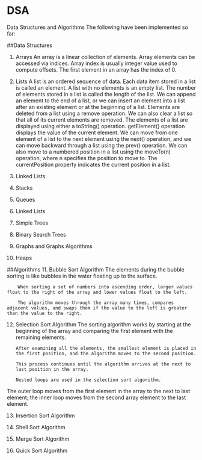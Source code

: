 # DSA
Data Structures and Algorithms
The following have been implemented so far:

##Data Structures
1. Arrays
		An array is a linear collection of elements.
		Array elements can be accessed via indices.
		Array index is usually integer value used to compute offsets.
		The first element in an array has the index of 0.

2. Lists
		A list is an ordered sequence of data. 
		Each data item stored in a list is called an element. 
		A list with no elements is an empty list. 
		The number of elements stored in a list is called the length of the list. 
		We can append an element to the end of a list, or we can insert an element into a list after an existing element or at the beginning of a list. 
		Elements are deleted from a list using a remove operation. 		We can also clear a list so that all of its current elements are removed.
		The elements of a list are displayed using either a toString() operation.
		getElement() operation displays the value of the current element.
		We can move from one element of a list to the next element using the next() operation, and we can move backward through a list using the prev() operation.
		We can also move to a numbered position in a list using the moveTo(n) operation, where n specifies the position to move to.
		The currentPosition property indicates the current position in a list.

3. Linked Lists

4. Stacks

5. Queues

6. Linked Lists

7. Simple Trees

8. Binary Search Trees

9. Graphs and Graphs Algorithms

10. Heaps

##Algorithms
11. Bubble Sort Algorithm
		The elements during the bubble sorting is like bubbles in the water floating up to the surface.

		When sorting a set of numbers into ascending order, larger values float to the right of the array and lower values float to the left.

		The algorithm moves through the array many times, compares adjacent values, and swaps them if the value to the left is greater than the value to the right.

12. Selection Sort Algorithm
		The sorting algorithm works by starting at the beginning of the array and comparing the first element with the remaining elements.

		After examining all the elements, the smallest element is placed in the first position, and the algorithm moves to the second position.

		This process continues until the algorithm arrives at the next to last position in the array.

		Nested loops are used in the selection sort algorithm.

The outer loop moves from the first element in the array to the next to last element; the inner loop moves from the second array element to the last element.

13. Insertion Sort Algorithm

14. Shell Sort Algorithm

15. Merge Sort Algorithm

16. Quick Sort Algorithm
